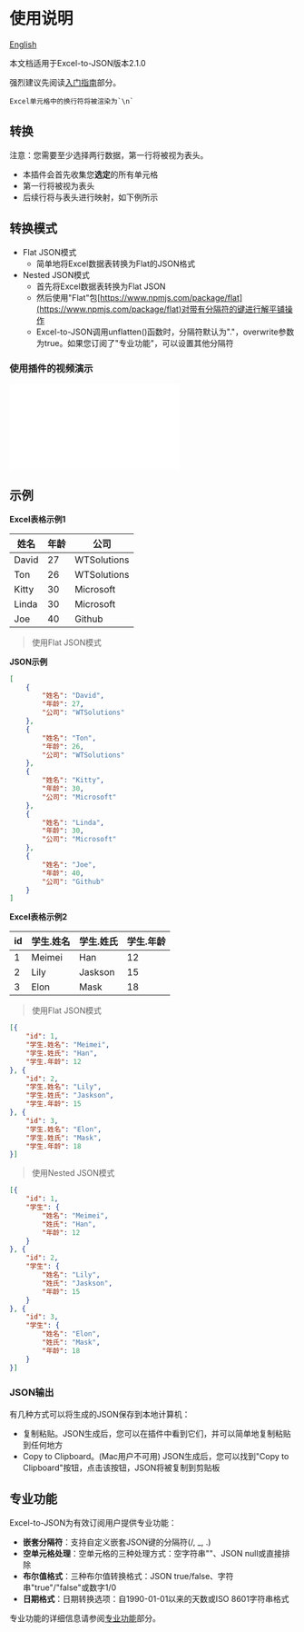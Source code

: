 # 使用说明

[English](https://excel-to-json.wtsolutions.cn/en/latest/usage.html)

本文档适用于Excel-to-JSON版本2.1.0

强烈建议先阅读[入门指南](getstarted.md)部分。

    Excel单元格中的换行符将被渲染为`\n`

<a name="Conversiontypes"></a>
## 转换

注意：您需要至少选择两行数据，第一行将被视为表头。

* 本插件会首先收集您**选定**的所有单元格
* 第一行将被视为表头
* 后续行将与表头进行映射，如下例所示

## 转换模式
* Flat JSON模式
    * 简单地将Excel数据表转换为Flat的JSON格式
* Nested JSON模式
    * 首先将Excel数据表转换为Flat JSON
    * 然后使用"Flat"包[https://www.npmjs.com/package/flat](https://www.npmjs.com/package/flat)对带有分隔符的键进行解平铺操作
    * Excel-to-JSON调用unflatten()函数时，分隔符默认为"."，overwrite参数为true。如果您订阅了"专业功能"，可以设置其他分隔符

<script async src="https://pagead2.googlesyndication.com/pagead/js/adsbygoogle.js?client=ca-pub-8772217510669640"
     crossorigin="anonymous"></script>
<ins class="adsbygoogle"
     style="display:block; text-align:center;"
     data-ad-layout="in-article"
     data-ad-format="fluid"
     data-ad-client="ca-pub-8772217510669640"
     data-ad-slot="2653271427"></ins>
<script>
     (adsbygoogle = window.adsbygoogle || []).push({});
</script>

### 使用插件的视频演示

<iframe src="//player.bilibili.com/player.html?isOutside=true&aid=114345920959097&bvid=BV1jdoAYHEDF&cid=29442509957&p=1" scrolling="no" border="0" frameborder="no" framespacing="0" allowfullscreen="true"></iframe>

## 示例

**Excel表格示例1**

|姓名|年龄|公司|
|---|---|---|
|David|27|WTSolutions|
|Ton|26|WTSolutions|
|Kitty|30|Microsoft|
|Linda|30|Microsoft|
|Joe|40|Github|

> 使用Flat JSON模式

**JSON示例**

```json
[
    {
        "姓名": "David",
        "年龄": 27,
        "公司": "WTSolutions"
    },
    {
        "姓名": "Ton",
        "年龄": 26,
        "公司": "WTSolutions"
    },
    {
        "姓名": "Kitty",
        "年龄": 30,
        "公司": "Microsoft"
    },
    {
        "姓名": "Linda",
        "年龄": 30,
        "公司": "Microsoft"
    },
    {
        "姓名": "Joe",
        "年龄": 40,
        "公司": "Github"
    }
]
```

**Excel表格示例2**

|id|学生.姓名|学生.姓氏|学生.年龄|
|---|---|---|---|
|1|Meimei|Han|12|
|2|Lily|Jaskson|15|
|3|Elon|Mask|18|

> 使用Flat JSON模式

```json
[{
	"id": 1,
	"学生.姓名": "Meimei",
	"学生.姓氏": "Han",
	"学生.年龄": 12
}, {
	"id": 2,
	"学生.姓名": "Lily",
	"学生.姓氏": "Jaskson",
	"学生.年龄": 15
}, {
	"id": 3,
	"学生.姓名": "Elon",
	"学生.姓氏": "Mask",
	"学生.年龄": 18
}]
```

> 使用Nested JSON模式

```json
[{
	"id": 1,
	"学生": {
		"姓名": "Meimei",
		"姓氏": "Han",
		"年龄": 12
	}
}, {
	"id": 2,
	"学生": {
		"姓名": "Lily",
		"姓氏": "Jaskson",
		"年龄": 15
	}
}, {
	"id": 3,
	"学生": {
		"姓名": "Elon",
		"姓氏": "Mask",
		"年龄": 18
	}
}]
```

<a name="jsonOutput"></a>
### JSON输出

有几种方式可以将生成的JSON保存到本地计算机：

* 复制粘贴。JSON生成后，您可以在插件中看到它们，并可以简单地复制粘贴到任何地方
* Copy to Clipboard。(Mac用户不可用) JSON生成后，您可以找到"Copy to Clipboard"按钮，点击该按钮，JSON将被复制到剪贴板

## 专业功能
Excel-to-JSON为有效订阅用户提供专业功能：

* **嵌套分隔符**：支持自定义嵌套JSON键的分隔符(/, _, .)
* **空单元格处理**：空单元格的三种处理方式：空字符串""、JSON null或直接排除
* **布尔值格式**：三种布尔值转换格式：JSON true/false、字符串"true"/"false"或数字1/0
* **日期格式**：日期转换选项：自1990-01-01以来的天数或ISO 8601字符串格式

专业功能的详细信息请参阅[专业功能](profeatures.md)部分。
